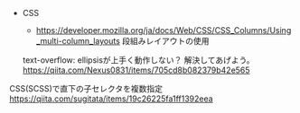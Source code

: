   - CSS
    - https://developer.mozilla.org/ja/docs/Web/CSS/CSS_Columns/Using_multi-column_layouts 段組みレイアウトの使用

    text-overflow: ellipsisが上手く動作しない？ 解決してあげよう。
    https://qiita.com/Nexus0831/items/705cd8b082379b42e565

CSS(SCSS)で直下の子セレクタを複数指定
https://qiita.com/sugitata/items/19c26225fa1ff1392eea
